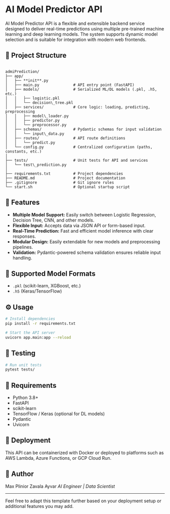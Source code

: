 # AI Model Predictor API

AI Model Predictor API is a flexible and extensible backend service designed to deliver real-time predictions using multiple pre-trained machine learning and deep learning models. The system supports dynamic model selection and is suitable for integration with modern web frontends.

## 📁 Project Structure

```

admiPrediction/
├── app/
│   ├── **init**.py
│   ├── main.py               # API entry point (FastAPI)
│   ├── models/               # Serialized ML/DL models (.pkl, .h5, etc.)
│   │   ├── logistic.pkl
│   │   └── decision\_tree.pkl
│   ├── services/             # Core logic: loading, predicting, preprocessing
│   │   ├── model\_loader.py
│   │   ├── predictor.py
│   │   └── preprocessor.py
│   ├── schemas/              # Pydantic schemas for input validation
│   │   └── input\_data.py
│   ├── routes/               # API route definitions
│   │   └── predict.py
│   └── config.py             # Centralized configuration (paths, constants, etc.)
│
├── tests/                    # Unit tests for API and services
│   └── test\_prediction.py
│
├── requirements.txt          # Project dependencies
├── README.md                 # Project documentation
├── .gitignore                # Git ignore rules
└── start.sh                  # Optional startup script

````

## 🚀 Features

- **Multiple Model Support:** Easily switch between Logistic Regression, Decision Tree, CNN, and other models.
- **Flexible Input:** Accepts data via JSON API or form-based input.
- **Real-Time Prediction:** Fast and efficient model inference with clear responses.
- **Modular Design:** Easily extendable for new models and preprocessing pipelines.
- **Validation:** Pydantic-powered schema validation ensures reliable input handling.

## 🧠 Supported Model Formats

- `.pkl` (scikit-learn, XGBoost, etc.)
- `.h5` (Keras/TensorFlow)

## ⚙️ Usage

```bash
# Install dependencies
pip install -r requirements.txt

# Start the API server
uvicorn app.main:app --reload
````

## 🧪 Testing

```bash
# Run unit tests
pytest tests/
```

## 📌 Requirements

* Python 3.8+
* FastAPI
* scikit-learn
* TensorFlow / Keras (optional for DL models)
* Pydantic
* Uvicorn

## 📂 Deployment

This API can be containerized with Docker or deployed to platforms such as AWS Lambda, Azure Functions, or GCP Cloud Run.

## 👤 Author

Max Plinior Zavala Ayvar
*AI Engineer | Data Scientist*

---

Feel free to adapt this template further based on your deployment setup or additional features you may add.

```
```
